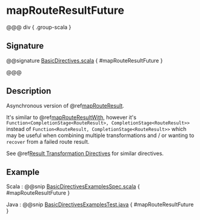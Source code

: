 # mapRouteResultFuture

@@@ div { .group-scala }

## Signature

@@signature [BasicDirectives.scala]($akka-http$/akka-http/src/main/scala/akka/http/scaladsl/server/directives/BasicDirectives.scala) { #mapRouteResultFuture }

@@@

## Description

Asynchronous version of @ref[mapRouteResult](mapRouteResult.md).

It's similar to @ref[mapRouteResultWith](mapRouteResultWith.md), however it's
`Function<CompletionStage<RouteResult>, CompletionStage<RouteResult>>`
instead of `Function<RouteResult, CompletionStage<RouteResult>>` which may be useful when
combining multiple transformations and / or wanting to `recover` from a failed route result.

See @ref[Result Transformation Directives](index.md#result-transformation-directives-java) for similar directives.

## Example

Scala
:  @@snip [BasicDirectivesExamplesSpec.scala]($test$/scala/docs/http/scaladsl/server/directives/BasicDirectivesExamplesSpec.scala) { #mapRouteResultFuture }

Java
:  @@snip [BasicDirectivesExamplesTest.java]($test$/java/docs/http/javadsl/server/directives/BasicDirectivesExamplesTest.java) { #mapRouteResultFuture }
